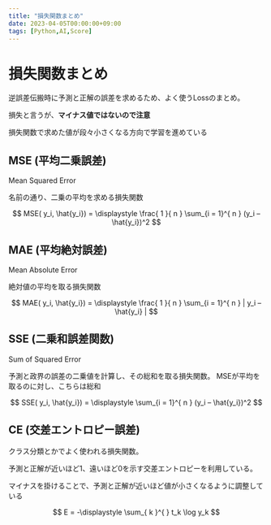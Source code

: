 ```yaml
---
title: "損失関数まとめ"
date: 2023-04-05T00:00:00+09:00
tags: [Python,AI,Score]
---
```

# 損失関数まとめ

逆誤差伝搬時に予測と正解の誤差を求めるため、よく使うLossのまとめ。

損失と言うが、**マイナス値ではないので注意**

損失関数で求めた値が段々小さくなる方向で学習を進めている

## MSE (平均二乗誤差)

Mean Squared Error

名前の通り、二乗の平均を求める損失関数

$$
MSE( y_i, \hat{y_i}) = \displaystyle \frac{ 1 }{ n } \sum_{i = 1}^{ n } (y_i – \hat{y_i})^2
$$

## MAE (平均絶対誤差)

Mean Absolute Error

絶対値の平均を取る損失関数

$$
MAE( y_i, \hat{y_i}) = \displaystyle \frac{ 1 }{ n } \sum_{i = 1}^{ n } | y_i – \hat{y_i} |
$$

## SSE (二乗和誤差関数)

Sum of Squared Error

予測と政界の誤差の二乗値を計算し、その総和を取る損失関数。
MSEが平均を取るのに対し、こちらは総和

$$
SSE( y_i, \hat{y_i}) = \displaystyle  \sum_{i = 1}^{ n } (y_i – \hat{y_i})^2
$$

## CE (交差エントロピー誤差)

クラス分類とかでよく使われる損失関数。

予測と正解が近いほど1、遠いほど0を示す交差エントロピーを利用している。

マイナスを掛けることで、予測と正解が近いほど値が小さくなるように調整している

$$
E = -\displaystyle \sum_{ k }^{  } t_k \log y_k
$$
